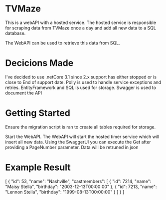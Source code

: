 # TVMaze
This is a webAPI with a hosted service.
The hosted service is responsible for scraping data from TVMaze once a day and add all new data to a SQL database.

The WebAPI can be used to retrieve this data from SQL.

# Decicions Made
I've decided to use .netCore 3.1 since 2.x support has either stopped or is close to End of support date.
Polly is used to handle service exceptions and retries.
EntityFramework and SQL is used for storage.
Swagger is used to document the API
# Getting Started
Ensure the migration script is ran to create all tables required for storage.

Start the WebAPI.
The WebAPI will start the hosted timer service which will insert all new data.
Using the SwaggerUI you can execute the Get after providing a PageNumber parameter.
Data will be retruned in json

# Example Result
[
  {
    "id": 53,
    "name": "Nashville",
    "castmembers": [
      {
        "id": 7214,
        "name": "Maisy Stella",
        "birthday": "2003-12-13T00:00:00"
      },
      {
        "id": 7213,
        "name": "Lennon Stella",
        "birthday": "1999-08-13T00:00:00"
      }
    ]
  }
]
